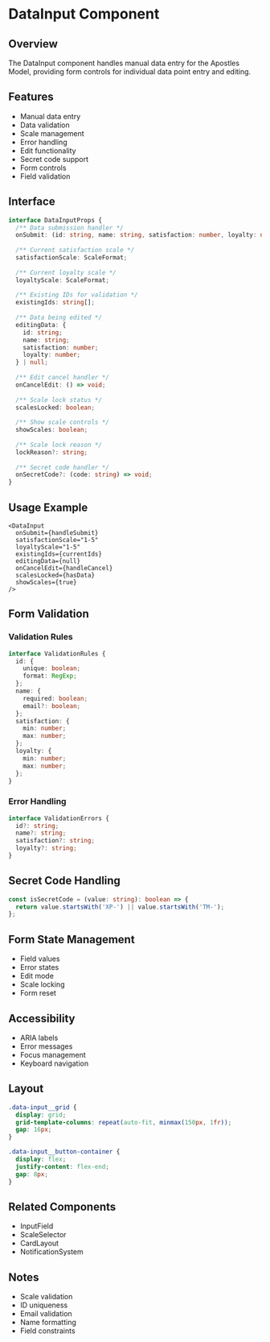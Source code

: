 # DataInput Component

## Overview
The DataInput component handles manual data entry for the Apostles Model, providing form controls for individual data point entry and editing.

## Features
- Manual data entry
- Data validation
- Scale management
- Error handling
- Edit functionality
- Secret code support
- Form controls
- Field validation

## Interface
```typescript
interface DataInputProps {
  /** Data submission handler */
  onSubmit: (id: string, name: string, satisfaction: number, loyalty: number) => void;
  
  /** Current satisfaction scale */
  satisfactionScale: ScaleFormat;
  
  /** Current loyalty scale */
  loyaltyScale: ScaleFormat;
  
  /** Existing IDs for validation */
  existingIds: string[];
  
  /** Data being edited */
  editingData: { 
    id: string; 
    name: string; 
    satisfaction: number; 
    loyalty: number; 
  } | null;
  
  /** Edit cancel handler */
  onCancelEdit: () => void;
  
  /** Scale lock status */
  scalesLocked: boolean;
  
  /** Show scale controls */
  showScales: boolean;
  
  /** Scale lock reason */
  lockReason?: string;
  
  /** Secret code handler */
  onSecretCode?: (code: string) => void;
}
```

## Usage Example
```tsx
<DataInput
  onSubmit={handleSubmit}
  satisfactionScale="1-5"
  loyaltyScale="1-5"
  existingIds={currentIds}
  editingData={null}
  onCancelEdit={handleCancel}
  scalesLocked={hasData}
  showScales={true}
/>
```

## Form Validation

### Validation Rules
```typescript
interface ValidationRules {
  id: {
    unique: boolean;
    format: RegExp;
  };
  name: {
    required: boolean;
    email?: boolean;
  };
  satisfaction: {
    min: number;
    max: number;
  };
  loyalty: {
    min: number;
    max: number;
  };
}
```

### Error Handling
```typescript
interface ValidationErrors {
  id?: string;
  name?: string;
  satisfaction?: string;
  loyalty?: string;
}
```

## Secret Code Handling
```typescript
const isSecretCode = (value: string): boolean => {
  return value.startsWith('XP-') || value.startsWith('TM-');
};
```

## Form State Management
- Field values
- Error states
- Edit mode
- Scale locking
- Form reset

## Accessibility
- ARIA labels
- Error messages
- Focus management
- Keyboard navigation

## Layout
```css
.data-input__grid {
  display: grid;
  grid-template-columns: repeat(auto-fit, minmax(150px, 1fr));
  gap: 16px;
}

.data-input__button-container {
  display: flex;
  justify-content: flex-end;
  gap: 8px;
}
```

## Related Components
- InputField
- ScaleSelector
- CardLayout
- NotificationSystem

## Notes
- Scale validation
- ID uniqueness
- Email validation
- Name formatting
- Field constraints
